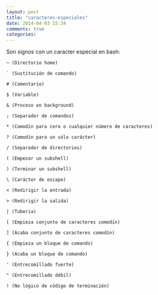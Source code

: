 ```yaml
---
layout: post
title: "caracteres-especiales"
date: 2014-04-03 15:34
comments: true
categories: 
---
```

Son signos con un caracter especial en bash:

	~ (Directorio home)

	` (Sustitución de comando)

	# (Comentario)

	$ (Variable)

	& (Proceso en background)

	; (Separador de comandos)

	* (Comodín para cero o cualquier número de caracteres)

	? (Comodín para un sólo carácter)

	/ (Separador de directorios)

	( (Empezar un subshell)

	) (Terminar un subshell)

	\ (Carácter de escape)

	< (Redirigir la entrada)

	> (Redirigir la salida)

	| (Tuberia)

	[ (Empieza conjunto de caracteres comodín)

	] (Acaba conjunto de caracteres comodín)

	{ (Empieza un bloque de comando)

	} (Acaba un bloque de comando)

	' (Entrecomillado fuerte)

	" (Entrecomillado débil)

	! (No lógico de código de terminación)

